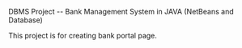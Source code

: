 DBMS Project -- Bank Management System in JAVA (NetBeans and Database)


This project is for creating bank portal page. 
